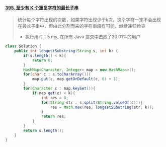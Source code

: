 #### [395. 至少有 K 个重复字符的最长子串](https://leetcode-cn.com/problems/longest-substring-with-at-least-k-repeating-characters/)

> 统计每个字符出现的次数，如果字符出现少于k次，这个字符一定不会出现在最长子串中，但由此分割而来的字符串段有可能，继续递归检查
>
> - 执行用时：5 ms, 在所有 Java 提交中击败了30.01%的用户

```java
class Solution {
    public int longestSubstring(String s, int k) {
        if(s.length() < k){
            return 0;
        }
        HashMap<Character, Integer> map = new HashMap<>();
        for(char c : s.toCharArray()){
            map.put(c, map.getOrDefault(c, 0) + 1);
        }
        for(Character c : map.keySet()){
            if(map.get(c) < k){
                int res = 0;
                for(String str : s.split(String.valueOf(c))){
                    res = Math.max(res, longestSubstring(str, k));
                }
                return res;
            }
        }
        return s.length();
    }
}
```

